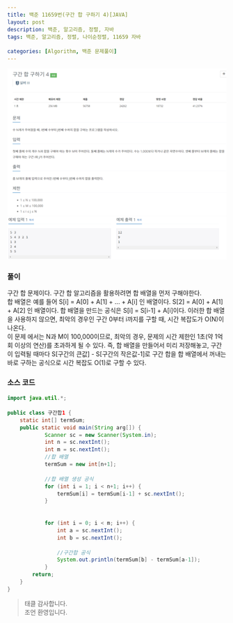 ```yaml
---
title: 백준 11659번(구간 합 구하기 4)[JAVA]
layout: post
description: 백준, 알고리즘, 정렬, 자바
tags: 백준, 알고리즘, 정렬, 나이순정렬, 11659 자바

categories: [Algorithm, 백준 문제풀이]
---
```


![10814-1](/assets/img/구간합1.png)<br/>
![10814-2](/assets/img/구간합1_2.png)

### __풀이__
구간 합 문제이다. 구간 합 알고리즘을 활용하려면 합 배열을 먼저 구해야한다. <br/>
합 배열은 예를 들어 S[i] = A[0] + A[1] + ... + A[i] 인 배열이다. S[2] = A[0] + A[1] + A[2] 인 배열이다. 합 배열을 만드는 공식은 S[i] = S[i-1] + A[i]이다. 이러한 합 배열을 사용하지 않으면, 최악의 경우인 구간 0부터 i까지를 구할 때, 시간 복잡도가 O(N)이 나온다. <br/>
이 문제 에서는 N과 M이 100,000이므로, 최악의 경우, 문제의 시간 제한인 1초(약 1억회 이상의 연산)를 초과하게 될 수 있다. 즉, 합 배열을 만들어서 미리 저장해놓고, 구간이 입력될 때마다 S[구간의 큰값] - S[구간의 작은값-1]로 구간 합을 합 배열에서 꺼내는 바로 구하는 공식으로 시간 복잡도 O(1)로 구할 수 있다.

### __소스 코드__ 

```java
import java.util.*;

public class 구간합1 {
	static int[] termSum;
	public static void main(String arg[]) {
			Scanner sc = new Scanner(System.in);
			int n = sc.nextInt();
			int m = sc.nextInt();
			//합 배열
			termSum = new int[n+1];
			
			//합 배열 생성 공식
			for (int i = 1; i < n+1; i++) {
				termSum[i] = termSum[i-1] + sc.nextInt();
			}
			
			
			for (int i = 0; i < m; i++) {
				int a = sc.nextInt();
				int b = sc.nextInt();
				
				//구간합 공식
				System.out.println(termSum[b] - termSum[a-1]);
			}
		return;
	}
}

```

> 태클 감사합니다.<br/>
> 조언 환영입니다.
